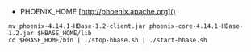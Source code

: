 
* PHOENIX_HOME [http://phoenix.apache.org]()

`mv phoenix-4.14.1-HBase-1.2-client.jar phoenix-core-4.14.1-HBase-1.2.jar $HBASE_HOME/lib`  
`cd $HBASE_HOME/bin | ./stop-hbase.sh | ./start-hbase.sh`